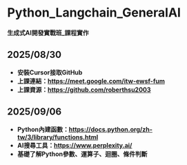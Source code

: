 # Python_Langchain_GeneralAI
**生成式AI開發實戰班_課程實作**
## 2025/08/30
- **安裝Cursor接取GitHub**
- **上課連結：https://meet.google.com/itw-ewsf-fum**
- **上課資源：https://github.com/roberthsu2003**
## 2025/09/06
- **Python內建函數：https://docs.python.org/zh-tw/3/library/functions.html**
- **AI搜尋工具：https://www.perplexity.ai/**
- **基礎了解Python參數、運算子、迴圈、條件判斷**